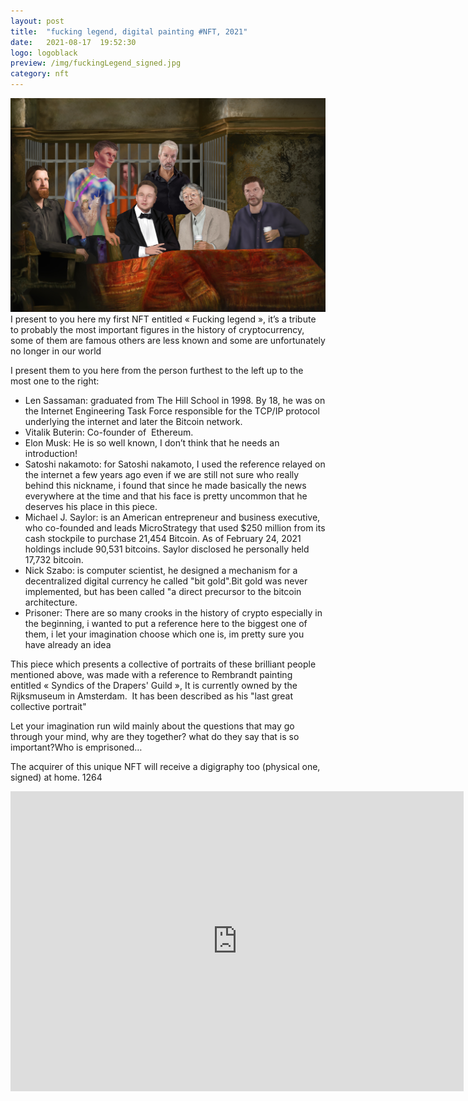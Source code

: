 ```yaml
---
layout: post
title:  "fucking legend, digital painting #NFT, 2021"
date:   2021-08-17  19:52:30
logo: logoblack
preview: /img/fuckingLegend_signed.jpg
category: nft
---
```


![night and light](/img/fuckingLegend_signed.jpg) 
I present to you here my first NFT entitled « Fucking legend », it’s a tribute to probably the most important figures in the history of cryptocurrency, some of them are famous others are less known and some are unfortunately no longer in our world

I present them to you here from the person furthest to the left up to the most one to the right: 

- Len Sassaman:  graduated from The Hill School in 1998. By 18, he was on the Internet Engineering Task Force responsible for the TCP/IP protocol underlying the internet and later the Bitcoin network.
- Vitalik Buterin:  Co-founder of  Ethereum. 
- Elon Musk: He is so well known, I don’t think that he needs an introduction! 
- Satoshi nakamoto: for Satoshi nakamoto, I used the reference relayed on the internet a few years ago even if we are still not sure who really behind this nickname, i found that since he made basically the news everywhere at the time and that his face is pretty uncommon that he deserves his place in this piece.
- Michael J. Saylor: is an American entrepreneur and business executive, who co-founded and leads MicroStrategy that used $250 million from its cash stockpile to purchase 21,454 Bitcoin. As of February 24, 2021 holdings include 90,531 bitcoins. Saylor disclosed he personally held 17,732 bitcoin.
- Nick Szabo: is computer scientist, he designed a mechanism for a decentralized digital currency he called "bit gold".Bit gold was never implemented, but has been called "a direct precursor to the bitcoin architecture.
- Prisoner:  There are so many crooks in the history of crypto especially in the beginning, i wanted to put a reference here to the biggest one of them, i let your imagination choose which one is, im pretty sure you have already an idea

This piece which presents a collective of portraits of these brilliant people mentioned above,  was made with a reference to Rembrandt painting  entitled « Syndics of the Drapers' Guild », It is currently owned by the Rijksmuseum in Amsterdam.  It has been described as his "last great collective portrait"
 
Let your imagination run wild mainly about the questions that may go through your mind, why are they together? what do they say that is so important?Who is emprisoned…

The acquirer of this unique NFT will receive a digigraphy too (physical one, signed)  at home. 1264

<iframe width="725" height="480" src="https://www.youtube.com/embed/_r8XLAfR8mc" title="YouTube video player" frameborder="0" allow="accelerometer; autoplay; clipboard-write; encrypted-media; gyroscope; picture-in-picture" allowfullscreen></iframe>


